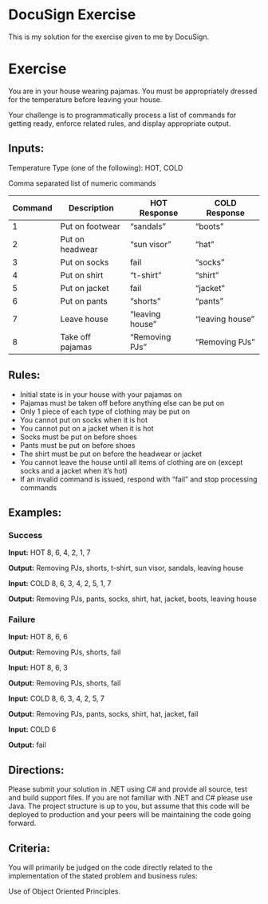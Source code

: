 # DocuSign Exercise
This is my solution for the exercise given to me by DocuSign.


Exercise
=========

You are in your house wearing pajamas. You must be appropriately dressed for the temperature before leaving your house.

Your challenge is to programmatically process a list of commands for getting ready, enforce related rules, and display appropriate output.


Inputs:
--------

Temperature Type (one of the following): HOT, COLD

Comma separated list of numeric commands

| Command	| Description	| HOT Response | COLD Response |
|---|---|---|---|
| 1	| Put on footwear	| “sandals” | “boots” |
| 2	| Put on headwear	| “sun visor”	| “hat” |
| 3	| Put on socks | fail | “socks” |
| 4	| Put on shirt | “t-shirt” | “shirt” |
| 5	| Put on jacket	| fail | “jacket” |
| 6	| Put on pants | “shorts” | “pants” |
| 7	| Leave house	| “leaving house”	| “leaving house” |
| 8 | Take off pajamas | “Removing PJs”	| “Removing PJs” |


Rules:
------

- Initial state is in your house with your pajamas on
- Pajamas must be taken off before anything else can be put on
- Only 1 piece of each type of clothing may be put on
- You cannot put on socks when it is hot
- You cannot put on a jacket when it is hot
- Socks must be put on before shoes
- Pants must be put on before shoes
- The shirt must be put on before the headwear or jacket
- You cannot leave the house until all items of clothing are on (except socks and a jacket when it’s hot)
- If an invalid command is issued, respond with “fail” and stop processing commands


Examples:
---------

### Success

**Input:** HOT 8, 6, 4, 2, 1, 7

**Output:** Removing PJs, shorts, t-shirt, sun visor, sandals, leaving house


**Input:** COLD 8, 6, 3, 4, 2, 5, 1, 7

**Output:** Removing PJs, pants, socks, shirt, hat, jacket, boots, leaving house

### Failure

**Input:** HOT 8, 6, 6

**Output:** Removing PJs, shorts, fail


**Input:** HOT 8, 6, 3

**Output:** Removing PJs, shorts, fail


**Input:** COLD 8, 6, 3, 4, 2, 5, 7

**Output:** Removing PJs, pants, socks, shirt, hat, jacket, fail


**Input:** COLD 6

**Output:** fail


Directions:
-----------

Please submit your solution in .NET using C# and provide all source, test and build support files. If you are not familiar with .NET and C# please use Java. The project structure is up to you, but assume that this code will be deployed to production and your peers will be maintaining the code going forward.


Criteria:
---------

You will primarily be judged on the code directly related to the implementation of the stated problem and business rules:

Use of Object Oriented Principles.
